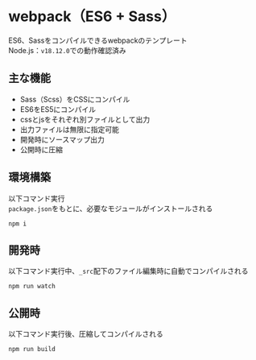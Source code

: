 # webpack（ES6 + Sass）

ES6、Sassをコンパイルできるwebpackのテンプレート  
Node.js：`v18.12.0`での動作確認済み

## 主な機能

- Sass（Scss）をCSSにコンパイル
- ES6をES5にコンパイル
- cssとjsをそれぞれ別ファイルとして出力
- 出力ファイルは無限に指定可能
- 開発時にソースマップ出力
- 公開時に圧縮

## 環境構築

以下コマンド実行  
`package.json`をもとに、必要なモジュールがインストールされる

```
npm i
```

## 開発時

以下コマンド実行中、`_src`配下のファイル編集時に自動でコンパイルされる

```
npm run watch
```

## 公開時

以下コマンド実行後、圧縮してコンパイルされる

```
npm run build
```
